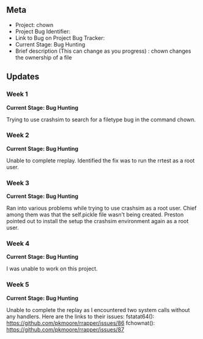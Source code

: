 ## Meta
* Project: chown
* Project Bug Identifier: 
* Link to Bug on Project Bug Tracker: 
* Current Stage: Bug Hunting
* Brief description (This can change as you progress) : chown changes the ownership of a file



## Updates


### Week 1

**Current Stage: Bug Hunting**

Trying to use crashsim to search for a filetype bug in the command chown.

### Week 2

**Current Stage: Bug Hunting**

Unable to complete rreplay. Identified the fix was to run the rrtest as a root user.

### Week 3

**Current Stage: Bug Hunting**

Ran into various problems while trying to use crashsim as a root user. Chief among them was that the self.pickle file wasn't being created. Preston pointed out to install the setup the crashsim environment again as a root user.

### Week 4

**Current Stage: Bug Hunting**

I was unable to work on this project.

### Week 5

**Current Stage: Bug Hunting**

Unable to complete the replay as I encountered two system calls without any handlers. Here are the links to their issues:
fstatat64(): https://github.com/pkmoore/rrapper/issues/86
fchownat(): https://github.com/pkmoore/rrapper/issues/87

